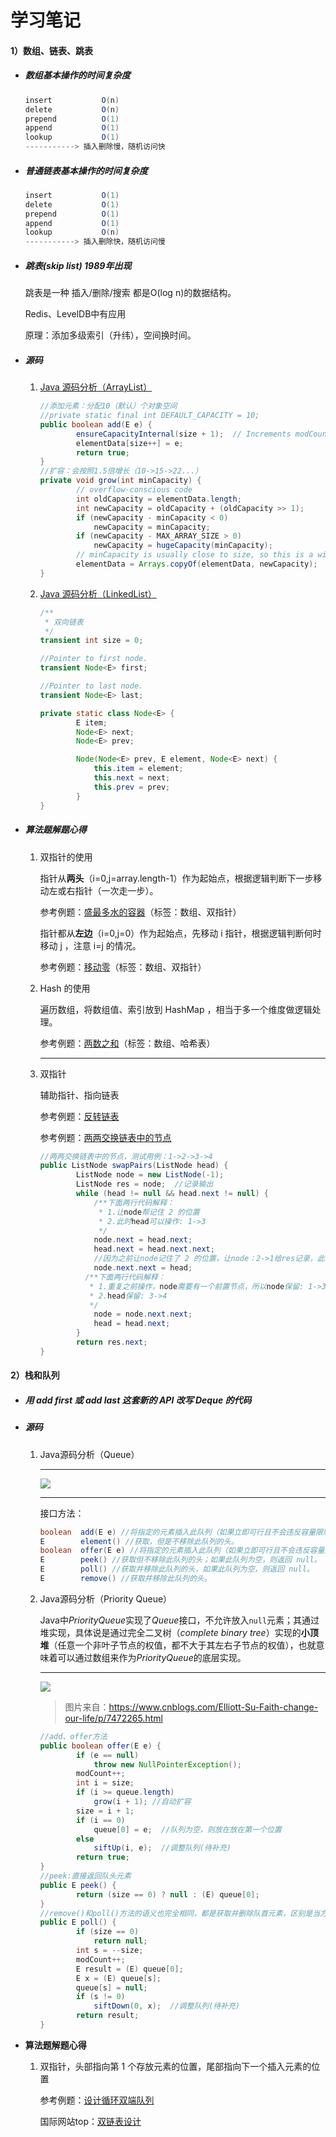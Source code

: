# 学习笔记

#### 1）数组、链表、跳表

- ##### 数组基本操作的时间复杂度

   ```java
   insert			O(n)
   delete			O(n)
   prepend			O(1)
   append			O(1)
   lookup			O(1)
   ----------->	插入删除慢，随机访问快
   ```

- ##### 普通链表基本操作的时间复杂度

   ```java
   insert			O(1)
   delete			O(1)
   prepend			O(1)
   append			O(1)
   lookup			O(n) 
   ----------->	插入删除快，随机访问慢
   ```

- ##### 跳表(skip list) 1989年出现

   跳表是一种  插入/删除/搜索  都是O(log n)的数据结构。

   Redis、LevelDB中有应用

   原理：添加多级索引（升纬），空间换时间。

- ##### 源码

   1. [Java 源码分析（ArrayList）](http://developer.classpath.org/doc/java/util/ArrayList-source.html)

      ```java
      //添加元素：分配10（默认）个对象空间
      //private static final int DEFAULT_CAPACITY = 10;
      public boolean add(E e) {
              ensureCapacityInternal(size + 1);  // Increments modCount!!
              elementData[size++] = e;
              return true;
      }
      //扩容：会按照1.5倍增长（10->15->22...）
      private void grow(int minCapacity) {
              // overflow-conscious code
              int oldCapacity = elementData.length;
              int newCapacity = oldCapacity + (oldCapacity >> 1);
              if (newCapacity - minCapacity < 0)
                  newCapacity = minCapacity;
              if (newCapacity - MAX_ARRAY_SIZE > 0)
                  newCapacity = hugeCapacity(minCapacity);
              // minCapacity is usually close to size, so this is a win:
              elementData = Arrays.copyOf(elementData, newCapacity);
      }
      ```

      

   2. [Java 源码分析（LinkedList）](http://developer.classpath.org/doc/java/util/LinkedList-source.html)

      ```java
      /**
       * 双向链表
       */
      transient int size = 0;
      
      //Pointer to first node.
      transient Node<E> first;
      
      //Pointer to last node.
      transient Node<E> last;
      
      private static class Node<E> {
              E item;
              Node<E> next;
              Node<E> prev;
      
              Node(Node<E> prev, E element, Node<E> next) {
                  this.item = element;
                  this.next = next;
                  this.prev = prev;
              }
      }
      ```

- ##### 算法题解题心得

   1. 双指针的使用

      指针从**两头**（i=0,j=array.length-1）作为起始点，根据逻辑判断下一步移动左或右指针（一次走一步）。

      参考例题：[盛最多水的容器](https://leetcode-cn.com/problems/container-with-most-water/)（标签：数组、双指针）

      指针都从**左边**（i=0,j=0）作为起始点，先移动 i 指针，根据逻辑判断何时移动 j ，注意 i=j 的情况。

      参考例题：[移动零](https://leetcode-cn.com/problems/move-zeroes/)（标签：数组、双指针）

   2. Hash 的使用

      遍历数组，将数组值、索引放到 HashMap ，相当于多一个维度做逻辑处理。

      参考例题：[两数之和](https://leetcode-cn.com/problems/two-sum/)（标签：数组、哈希表）

      ------

   3. 双指针

      辅助指针、指向链表

      参考例题：[反转链表](https://leetcode-cn.com/problems/reverse-linked-list/)

      参考例题：[两两交换链表中的节点](https://leetcode-cn.com/problems/swap-nodes-in-pairs/)

      ```java
      //两两交换链表中的节点，测试用例：1->2->3->4
      public ListNode swapPairs(ListNode head) {
              ListNode node = new ListNode(-1);
              ListNode res = node;	//记录输出
              while (head != null && head.next != null) {
                  /**下面两行代码解释：
                   * 1.让node帮记住 2 的位置
                   * 2.此时head可以操作: 1->3
                   */
                  node.next = head.next;
                  head.next = head.next.next;
                  //因为之前让node记住了 2 的位置，让node：2->1给res记录，此时链表结构：2->1->3->4
                  node.next.next = head;
      			/**下面两行代码解释：
      			 * 1.重复之前操作，node需要有一个前置节点，所以node保留: 1->3->4
      			 * 2.head保留: 3->4
      			 */
                  node = node.next.next;
                  head = head.next;
              }
              return res.next;
      }
      ```

      

#### 2）栈和队列

- ##### 用 add first 或 add last 这套新的 API 改写 Deque 的代码

  

- ##### 源码

  1. Java源码分析（Queue）

     ------

     ![](https://github.com/yehaimihang/algorithm009-class01/edit/master/Week_01/images/Queue.png)

     ------

     接口方法：

     ```java
     boolean  add(E e) //将指定的元素插入此队列（如果立即可行且不会违反容量限制），在成功时返回 true，如果当前没有可用的空间，则抛出 IllegalStateException。
     E        element() //获取，但是不移除此队列的头。
     boolean  offer(E e) //将指定的元素插入此队列（如果立即可行且不会违反容量限制），当使用有容量限制的队列时，此方法通常要优于 add(E)，后者可能无法插入元素，而只是抛出一个异常。
     E        peek() //获取但不移除此队列的头；如果此队列为空，则返回 null。
     E        poll() //获取并移除此队列的头，如果此队列为空，则返回 null。
     E        remove() //获取并移除此队列的头。
     ```

  2. Java源码分析（Priority Queue）

     Java中*PriorityQueue*实现了*Queue*接口，不允许放入`null`元素；其通过堆实现，具体说是通过完全二叉树（*complete binary tree*）实现的**小顶堆**（任意一个非叶子节点的权值，都不大于其左右子节点的权值），也就意味着可以通过数组来作为*PriorityQueue*的底层实现。

     ------

     ![](https://github.com/yehaimihang/algorithm009-class01/edit/master/Week_01/images/PriorityQueue.png)

     > 图片来自：https://www.cnblogs.com/Elliott-Su-Faith-change-our-life/p/7472265.html

     ```java
     //add、offer方法
     public boolean offer(E e) {
             if (e == null)
                 throw new NullPointerException();
             modCount++;
             int i = size;
             if (i >= queue.length)
                 grow(i + 1); //自动扩容
             size = i + 1;
             if (i == 0)
                 queue[0] = e;  //队列为空，则放在放在第一个位置
             else
                 siftUp(i, e);  //调整队列(待补充)
             return true;
     }
     //peek:直接返回队头元素
     public E peek() {
             return (size == 0) ? null : (E) queue[0];
     }
     //remove()和poll()方法的语义也完全相同，都是获取并删除队首元素，区别是当方法失败时前者抛出异常，后者返回null。
     public E poll() {
             if (size == 0)
                 return null;
             int s = --size;
             modCount++;
             E result = (E) queue[0];
             E x = (E) queue[s];
             queue[s] = null;
             if (s != 0)
                 siftDown(0, x);  //调整队列(待补充)
             return result;
     }
     ```

- **算法题解题心得**

  1. 双指针，头部指向第 1 个存放元素的位置，尾部指向下一个插入元素的位置

     参考例题：[设计循环双端队列](https://leetcode-cn.com/problems/design-circular-deque)

     国际网站top：[双链表设计](https://leetcode.com/problems/design-circular-deque/discuss/149371/Java-doubly-LinkedList-solution-very-straightforward)

     

